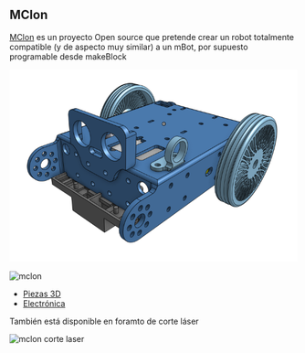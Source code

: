 ## MClon

[MClon](https://tecnoloxia.org/mclon/) es un proyecto Open source que pretende crear un robot totalmente compatible (y de aspecto muy similar) a un mBot, por supuesto programable desde makeBlock

![mClon](../images/mClon-3D.png)

![mclon](https://tecnoloxia.org/mclon/wp-content/uploads/sites/10/2019/03/mClon_cabezallo11.jpg)

* [Piezas 3D](https://github.com/mClon/3D)
* [Electrónica](https://github.com/mClon/electronica)

También está disponible en foramto de corte láser

![mclon corte laser](https://pbs.twimg.com/media/Du9gejVWkAER_uL?format=jpg&name=small)
